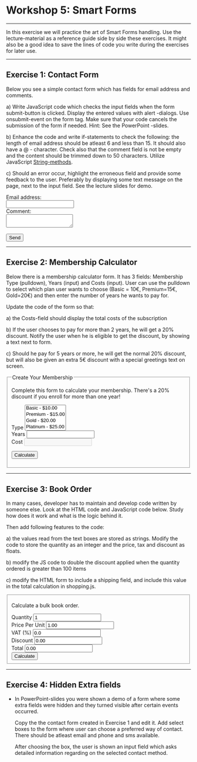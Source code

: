 # Workshop 5: Smart Forms

---

In this exercise we will practice the art of Smart Forms handling. Use the lecture-material as a reference guide side by side these exercises. It might also be a good idea to save the lines of code you write during the exercises for later use.

---

## Exercise 1: Contact Form

Below you see a simple contact form which has fields for email address and comments.

a) Write JavaScript code which checks the input fields when the form submit-button is clicked. Display the entered values with alert -dialogs. Use onsubmit-event on the form tag. Make sure that your code cancels the submission of the form if needed. Hint: See the PowerPoint -slides.

b) Enhance the code and write if-statements to check the following: the length of email address should be atleast 6 and less than 15\. It should also have a @ - character. Check also that the comment field is not be empty and the content should be trimmed down to 50 characters. Utilize JavaScript [String-methods](http://www.w3schools.com/js/js_string_methods.asp).

c) Should an error occur, highlight the erroneous field and provide some feedback to the user. Preferably by displaying some text message on the page, next to the input field. See the lecture slides for demo.

<form>
    <div class="no-border">
        <label>Email address:<br>
            <input type="text" name="email">
        </label>
    </div>
    <div class="no-border">
        <label>
            Comment:<br>
        </label>
        <textarea name="comment"></textarea>
    </div>
    <br>
    <input type="submit" value="Send">
</form>

---

## Exercise 2: Membership Calculator

Below there is a membership calculator form. It has 3 fields: Membership Type (pulldown), Years (input) and Costs (input). User can use the pulldown to select which plan user wants to choose (Basic = 10€, Premium=15€, Gold=20€) and then enter the number of years he wants to pay for.

Update the code of the form so that:

a) the Costs-field should display the total costs of the subscription

b) If the user chooses to pay for more than 2 years, he will get a 20% discount. Notify the user when he is eligible to get the discount, by showing a text next to form.

c) Should he pay for 5 years or more, he will get the normal 20% discount, but will also be given an extra 5€ discount with a special greetings text on screen.

<form action="#" method="post" id="theForm">

<fieldset><legend>Create Your Membership</legend>

Complete this form to calculate your membership. There's a 20% discount if you enroll for more than one year!

<div><label for="type">Type</label> <select name="type" id="type" size="4" required=""><option value="basic">Basic - $10.00</option> <option value="premium">Premium - $15.00</option> <option value="gold">Gold - $20.00</option> <option value="platinum">Platinum - $25.00</option></select></div>

<div><label for="years">Years</label> <input type="number" name="years" id="years" min="1" required=""></div>

<div><label for="cost">Cost</label> <input type="text" name="cost" id="cost" disabled=""></div>

<input type="submit" value="Calculate" id="submit"></fieldset>

</form>

---

## Exercise 3: Book Order

In many cases, developer has to maintain and develop code written by someone else. Look at the HTML code and JavaScript code below. Study how does it work and what is the logic behind it.

Then add following features to the code:

a) the values read from the text boxes are stored as strings. Modify the code to store the quantity as an integer and the price, tax and discount as floats.

b) modify the JS code to double the discount applied when the quantity ordered is greater than 100 items

c) modify the HTML form to include a shipping field, and include this value in the total calculation in shopping.js.

<fieldset>

Calculate a bulk book order.

<div><label for="quantity">Quantity</label> <input type="number" name="quantity" id="quantity" value="1" min="1" required=""></div>

<div><label for="price">Price Per Unit</label> <input type="text" name="price" id="price" value="1.00" required=""></div>

<div><label for="tax">VAT (%)</label> <input type="text" name="tax" id="tax" value="0.0" required=""></div>

<div><label for="discount">Discount</label> <input type="text" name="discount" id="discount" value="0.00" required=""></div>

<div><label for="total">Total</label> <input type="text" name="total" id="total" value="0.00"></div>

<div><input type="submit" value="Calculate" id="submit-calculate" onclick="calculate()"></div>

</fieldset>

---

## Exercise 4: Hidden Extra fields

- In PowerPoint-slides you were shown a demo of a form where some extra fields were hidden and they turned visible after certain events occurred.

  Copy the the contact form created in Exercise 1 and edit it. Add select boxes to the form where user can choose a preferred way of contact. There should be atleast email and phone and sms available.

  After choosing the box, the user is shown an input field which asks detailed information regarding on the selected contact method.
